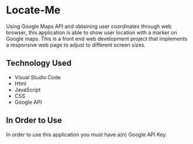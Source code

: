 # Locate-Me
Using Google Maps API and obtaining user coordinates through web browser, this application is able to show user location with a marker on Google maps. This is a front end web development project that implements a responsive web page to adjust to different screen sizes.

## Technology Used
* Visual Studio Code
* Html
* JavaScript
* CSS
* Google API

## In Order to Use
In order to use this application you must have a(n) Google API Key.
